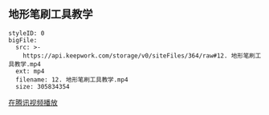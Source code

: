 ## 地形笔刷工具教学

```@BigFile
styleID: 0
bigFile:
  src: >-
    https://api.keepwork.com/storage/v0/siteFiles/364/raw#12. 地形笔刷工具教学.mp4
  ext: mp4
  filename: 12. 地形笔刷工具教学.mp4
  size: 305834354
```
[在腾讯视频播放](https://v.qq.com/x/page/u0514ywl2vy.html)